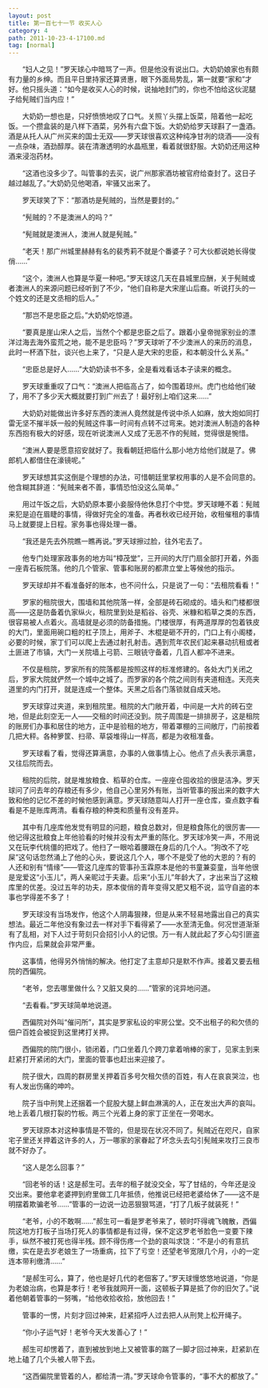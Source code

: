 ```yaml
---
layout: post
title: 第一百七十一节 收买人心
category: 4
path: 2011-10-23-4-17100.md
tag: [normal]
---
```


　　“妇人之见！”罗天球心中暗骂了一声。但是他没有说出口。大奶奶娘家也有颇有力量的乡绅。而且平日里持家还算贤惠，眼下外面局势乱，第一就要“家和”才好。他只摇头道：“如今是收买人心的时候，说抽地封门的，你也不怕给这伙泥腿子给髡贼们当内应！”

　　大奶奶一想也是，只好愤愤地叹了口气。关照丫头摆上饭菜，陪着他一起吃饭。一个攒盒装的是八样下酒菜，另外有六盘下饭。大奶奶给罗天球斟了一盏酒。酒是从托人从广州买来的国士无双——罗天球很喜欢这种纯净甘冽的烧酒——没有一点杂味，酒劲醇厚。装在清澈透明的水晶瓶里，看着就很舒服。大奶奶还用这种酒来浸泡药材。

　　“这酒也没多少了。叫管事的去买，说广州那家酒坊被官府给查封了。这日子越过越乱了。”大奶奶见他喝酒，牢骚又出来了。

　　罗天球笑了下：“那酒坊是髡贼的，当然是要封的。”

　　“髡贼的？不是澳洲人的吗？”

　　“髡贼就是澳洲人，澳洲人就是髡贼。”

　　“老天！那广州城里赫赫有名的裴秀莉不就是个番婆子？可大伙都说她长得俊俏……”

　　“这个，澳洲人也算是华夏一种吧。”罗天球这几天在县城里应酬，关于髡贼或者澳洲人的来源问题已经听到了不少，“他们自称是大宋崖山后裔。听说打头的一个姓文的还是文丞相的后人。”

　　“那岂不是忠臣之后。”大奶奶吃惊道。

　　“要真是崖山宋人之后，当然个个都是忠臣之后了。跟着小皇帝抛家别业的漂洋过海去海外蛮荒之地，能不是忠臣吗？”罗天球听了不少澳洲人的来历的消息，此时一杯酒下肚，谈兴也上来了，“只是人是大宋的忠臣，和本朝没什么关系。”

　　“忠臣总是好人……”大奶奶读书不多，全是看戏看话本子读来的概念。

　　罗天球重重叹了口气：“澳洲人把临高占了，如今围着琼州。虎门也给他们破了，用不了多少天大概就要打到广州去了！最好别上咱们这来……”

　　大奶奶对能做出许多好东西的澳洲人竟然就是传说中杀人如麻，放大炮如同打雷无坚不摧半妖一般的髡贼这件事一时间有点转不过弯来。她对澳洲人制造的各种东西抱有极大的好感，现在听说澳洲人又成了无恶不作的髡贼，觉得很是惋惜。

　　“澳洲人要是愿意招安就好了。我看朝廷把临什么那小地方给他们就是了。佛郎机人都借住在濠镜呢。”

　　罗天球想其实这倒是个理想的办法，可惜朝廷里掌权用事的人是不会同意的。他含糊其辞道：“髡贼来者不善，事情恐怕没这么简单。”

　　用过午饭之后，大奶奶原本要小妾服侍他休息打个中觉。罗天球睡不着：髡贼来犯是迫在眉睫的事情，得做好完全的准备。再者秋收已经开始，收租催租的事情马上就要提上日程。家务事也得处理一番。

　　“我还是先去外院瞧一瞧再说。”罗天球擦过脸，往外宅去了。

　　他专门处理家政事务的地方叫“樟茂堂”，三开间的大厅门扇全部打开着，外面一座青石板院落。他的几个管家、管事和账房的都肃立堂上等候他的指示。

　　罗天球却并不看准备好的账本，也不问什么，只是说了一句：“去租院看看！”

　　罗家的租院很大，围墙和其他院落一样，全部是砖石砌成的。墙头和门楼都很高——这是防备着仇家纵火，租院里到处是稻谷、谷壳、米糠和稻草之类的东西，很容易被人点着火。高墙就是必须的防备措施。门楼很厚，有两道厚厚的包着铁皮的大门，里面用碗口粗的杠子顶上，用斧子、木棍是砸不开的，门口上有小阁楼，必要的时候，家丁们可以爬上去通过射孔射击。遇到荒年农民们起来暴动抗租或者土匪进了市镇，大门一关院墙上弓箭、三眼铳守备着，几百人都冲不进来。

　　不仅是租院，罗家所有的院落都是按照这样的标准修建的。各处大门关闭之后，罗家大院就俨然一个城中之城了。而罗家的各个院之间则有夹道相连。天亮夹道里的内门打开，就是连成一个整体。天黑之后各门落锁就自成天地。

　　罗天球穿过夹道，来到租院里。租院的大门敞开着，中间是一大片的砖石空地，但是此刻空无一人——交租的时间还没到。院子周围是一排排房子，这是租院的账房们办事和居住的地方，正中是验租的地方，带着罩棚的三间敞厅，门前按着几把大秤。各种箩筐、扫帚、草袋堆得山一样高，都是为收租准备。

　　罗天球看了看，觉得还算满意，办事的人做事情上心。他点了点头表示满意，又往后院而去。

　　租院的后院，就是堆放粮食、稻草的仓库。一座座仓囤收拾的很是洁净。罗天球问了问去年的存粮还有多少，他自己心里另外有账，当听管事的报出来的数字大致和他的记忆不差的时候他感到满意。罗天球随意叫人打开一座仓库，查点数字看看是不是账库两清。看看存粮的种类和质量有没有差异。

　　其中有几座库他发觉有明显的问题，粮食总数对，但是粮食陈化的很厉害——他记得这批粮食上年他验看的时候并没有太严重的陈化。罗天球冷笑一声，不用说又在玩李代桃僵的把戏了。他扫了一眼哈着腰跟在身后的几个人。“狗改不了吃屎”这句话忽然涌上了他的心头，要说这几个人，哪个不是受了他的大恩的？有的人还和别有“情缘”——管这几座库的管事孙玉霖原本是他的书童兼娈童，当年他很是宠爱这“小玉儿”，两人亲昵过于夫妻。后来“小玉儿”年龄大了，才出来当了这粮库里的优差。没过五年的功夫，原本俊俏的青年变得又肥又粗不说，监守自盗的本事也学得差不多了！

　　罗天球没有当场发作，他这个人阴毒狠辣，但是从来不轻易地露出自己的真实想法。最近二年他没有象过去一样对手下看得紧了——水至清无鱼。何况世道渐渐有了乱相，对下人过于苛刻只会招引小人的记恨。万一有人就此起了歹心勾引匪盗作内应，后果就会非常严重。

　　这事情，他得另外悄悄的解决。他打定了主意却只是默不作声。接着又要去租院的西偏院。

　　“老爷，您去哪里做什么？又脏又臭的……”管家的诧异地问道。

　　“去看看。”罗天球简单地说道。

　　西偏院对外叫“催问所”，其实是罗家私设的牢房公堂。交不出租子的和欠债的佃户百姓会被捉到这里拷打关押。

　　西偏院的院门很小，锁闭着，门口坐着几个跨刀拿着哨棒的家丁，见家主到来赶紧打开紧闭的大门，里面的管事也赶出来迎接了。

　　院子很大，四周的群房里关押着百多号欠租欠债的百姓，有人在哀哀哭泣，也有人发出伤痛的呻吟。

　　院子当中刑凳上还捆着一个屁股大腿上鲜血淋漓的人，正在发出大声的哀叫。地上丢着几根打裂的竹板。两三个光着上身的家丁正坐在一旁喝水。

　　罗天球原本对这种事情是不管的，但是现在状况不同了。髡贼近在咫尺，自家宅子里还关押着这许多的人，万一哪家的家眷起了坏念头去勾引髡贼来攻打三良市就不好办了。

　　“这人是怎么回事？”

　　“回老爷的话！这是郝生可。去年的租子就没交全，写了甘结的，今年还是没交出来。要他拿老婆押到府里做工几年抵债，他推说已经把老婆给休了——这不是明摆着欺骗老爷……”管事的一边说一边恶狠狠骂道，“打了几板子就装死！”

　　“老爷，小的不敢啊……”郝生可一看是罗老爷来了，顿时吓得魂飞魄散，西偏院这地方打板子当场打死人的事情都是有过得，保不定这罗老爷脸色一变要下辣手，纵然不被打死也得半残。顾不得伤疼一个劲的哀叫求饶：“不是小的有意抗缴，实在是去岁老娘生了一场重病，拉下了亏空！还望老爷宽限几个月，小的一定连本带利缴清……”

　　“是郝生可么，算了，他也是好几代的老佃客了。”罗天球慢悠悠地说道，“你是为老娘治病，也算是孝行！老爷我就网开一面，这顿板子算是抵了你的旧欠了。”说着他朝着管事的一努嘴，“给他收拾收拾，放他回去！”

　　管事的一愣，片刻才回过神来，赶紧招呼人过去把人从刑凳上松开绳子。

　　“你小子运气好！老爷今天大发善心了！”

　　郝生可却愣着了，直到被放到地上又被管事的踹了一脚才回过神来，赶紧趴在地上磕了几个头被人带下去。

　　“这西偏院里管着的人，都给清一清。”罗天球命令管事的，“事不大的都放了。”
